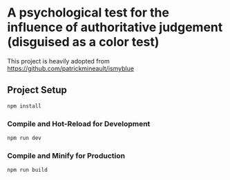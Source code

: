 # A psychological test for the influence of authoritative judgement (disguised as a color test)

This project is heavily adopted from https://github.com/patrickmineault/ismyblue

## Project Setup

```sh
npm install
```

### Compile and Hot-Reload for Development

```sh
npm run dev
```

### Compile and Minify for Production

```sh
npm run build
```
